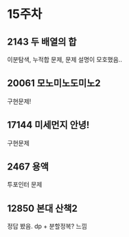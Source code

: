 # 15주차

## 2143 두 배열의 합

이분탐색, 누적합 문제, 문제 설명이 모호했음..

## 20061 모노미노도미노2

구현문제!

## 17144 미세먼지 안녕!

구현문제

## 2467 용액

투포인터 문제

## 12850 본대 산책2

정답 봤음. dp + 분할정복? 느낌
